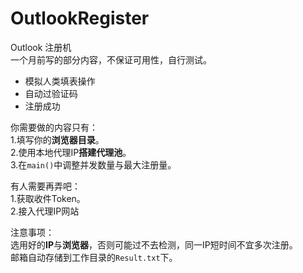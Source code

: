 # OutlookRegister  

Outlook 注册机  
一个月前写的部分内容，不保证可用性，自行测试。 

- 模拟人类填表操作  
- 自动过验证码  
- 注册成功  

你需要做的内容只有：  
1.填写你的**浏览器目录**。  
2.使用本地代理IP**搭建代理池**。  
3.在`main()`中调整并发数量与最大注册量。  



有人需要再弄吧：  
1.获取收件Token。  
2.接入代理IP网站  

注意事项：  
选用好的**IP**与**浏览器**，否则可能过不去检测，同一IP短时间不宜多次注册。  
邮箱自动存储到工作目录的`Result.txt`下。  
